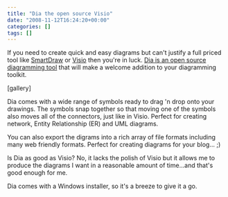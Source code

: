 ```yaml
---
title: "Dia the open source Visio"
date: "2008-11-12T16:24:20+00:00"
categories: []
tags: []
---
```


If you need to create quick and easy diagrams but can't justify a full priced tool like <a href="http://www.smartdraw.com/">SmartDraw</a> or <a href="http://office.microsoft.com/visio">Visio</a> then you're in luck. <a href="http://projects.gnome.org//dia/">Dia is an open source diagramming tool</a> that will make a welcome addition to your diagramming toolkit.

[gallery]

Dia comes with a wide range of symbols ready to drag 'n drop onto your drawings. The symbols snap together so that moving one of the symbols also moves all of the connectors, just like in Visio. Perfect for creating network, Entity Relationship (ER) and UML diagrams.

You can also export the digrams into a rich array of file formats including many web friendly formats. Perfect for creating diagrams for your blog... ;)

Is Dia as good as Visio? No, it lacks the polish of Visio but it allows me to produce the diagrams I want in a reasonable amount of time...and that's good enough for me.

Dia comes with a Windows installer, so it's a breeze to give it a go.
